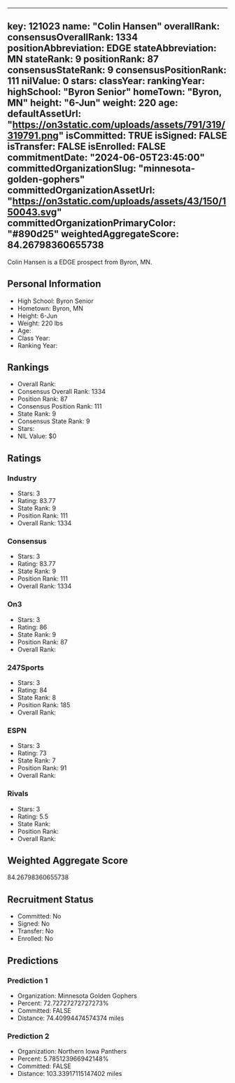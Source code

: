 ---
  key: 121023
  name: "Colin Hansen"
  overallRank: 
  consensusOverallRank: 1334
  positionAbbreviation: EDGE
  stateAbbreviation: MN
  stateRank: 9
  positionRank: 87
  consensusStateRank: 9
  consensusPositionRank: 111
  nilValue: 0
  stars: 
  classYear: 
  rankingYear: 
  highSchool: "Byron Senior"
  homeTown: "Byron, MN"
  height: "6-Jun"
  weight: 220
  age: 
  defaultAssetUrl: "https://on3static.com/uploads/assets/791/319/319791.png"
  isCommitted: TRUE
  isSigned: FALSE
  isTransfer: FALSE
  isEnrolled: FALSE
  commitmentDate: "2024-06-05T23:45:00"
  committedOrganizationSlug: "minnesota-golden-gophers"
  committedOrganizationAssetUrl: "https://on3static.com/uploads/assets/43/150/150043.svg"
  committedOrganizationPrimaryColor: "#890d25"
  weightedAggregateScore: 84.26798360655738
  ---
  
  Colin Hansen is a EDGE prospect from Byron, MN.
  
  ## Personal Information
  - High School: Byron Senior
  - Hometown: Byron, MN
  - Height: 6-Jun
  - Weight: 220 lbs
  - Age: 
  - Class Year: 
  - Ranking Year: 
  
  ## Rankings
  - Overall Rank: 
  - Consensus Overall Rank: 1334
  - Position Rank: 87
  - Consensus Position Rank: 111
  - State Rank: 9
  - Consensus State Rank: 9
  - Stars: 
  - NIL Value: $0
  
  ## Ratings
  
  ### Industry
  - Stars: 3
  - Rating: 83.77
  - State Rank: 9
  - Position Rank: 111
  - Overall Rank: 1334
  
  ### Consensus
  - Stars: 3
  - Rating: 83.77
  - State Rank: 9
  - Position Rank: 111
  - Overall Rank: 1334
  
  ### On3
  - Stars: 3
  - Rating: 86
  - State Rank: 9
  - Position Rank: 87
  - Overall Rank: 
  
  ### 247Sports
  - Stars: 3
  - Rating: 84
  - State Rank: 8
  - Position Rank: 185
  - Overall Rank: 
  
  ### ESPN
  - Stars: 3
  - Rating: 73
  - State Rank: 7
  - Position Rank: 91
  - Overall Rank: 
  
  ### Rivals
  - Stars: 3
  - Rating: 5.5
  - State Rank: 
  - Position Rank: 
  - Overall Rank: 
  
  ## Weighted Aggregate Score
  84.26798360655738
  
  ## Recruitment Status
  - Committed: No
  - Signed: No
  - Transfer: No
  - Enrolled: No
  
  
  
  ## Predictions
  
  ### Prediction 1
  - Organization: Minnesota Golden Gophers
  - Percent: 72.72727272727273%
  - Committed: FALSE
  - Distance: 74.40994474574374 miles
  
  ### Prediction 2
  - Organization: Northern Iowa Panthers
  - Percent: 5.785123966942148%
  - Committed: FALSE
  - Distance: 103.33917115147402 miles
  